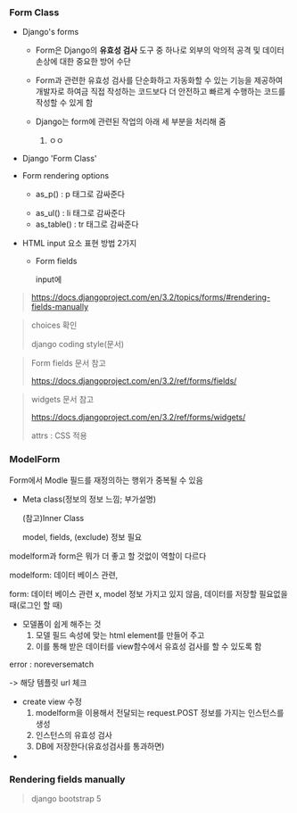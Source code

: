 ### Form Class

- Django's forms

  - Form은 Django의 **유효성 검사** 도구 중 하나로 외부의 악의적 공격 및 데이터 손상에 대한 중요한 방어 수단

  - Form과 관련한 유효성 검사를 단순화하고 자동화할 수 있는 기능을 제공하여 개발자로 하여금 직접 작성하는 코드보다 더 안전하고 빠르게 수행하는 코드를 작성할 수 있게 함

  - Django는 form에 관련된 작업의 아래 세 부분을 처리해 줌
    1. ㅇㅇ

- Django 'Form Class'

- Form rendering options

  - as_p() : p 태그로 감싸준다 <p>
  - as_ul() : li 태그로 감싸준다
  - as_table() : tr 태그로 감싸준다

- HTML input 요소 표현 방법 2가지

  - Form fields

    input에 

>
>
>https://docs.djangoproject.com/en/3.2/topics/forms/#rendering-fields-manually

>choices 확인
>
>django coding style(문서)

>Form fields 문서 참고
>
>https://docs.djangoproject.com/en/3.2/ref/forms/fields/

> widgets 문서 참고
>
> https://docs.djangoproject.com/en/3.2/ref/forms/widgets/
>
> attrs : CSS 적용

### ModelForm

Form에서 Modle 필드를 재정의하는 행위가 중복될 수 있음

- Meta class(정보의 정보 느낌; 부가설명)

  (참고)Inner Class

  model, fields, (exclude) 정보 필요



modelform과 form은 뭐가 더 좋고 할 것없이 역할이 다르다

modelform: 데이터 베이스 관련, 

form: 데이터 베이스 관련 x, model 정보 가지고 있지 않음, 데이터를 저장할 필요없을 때(로그인 할 때)

- 모델폼이 쉽게 해주는 것
  1. 모델 필드 속성에 맞는 html element를 만들어 주고
  2. 이를 통해 받은 데이터를 view함수에서 유효성 검사를 할 수 있도록 함

error : noreversematch

-> 해당 템플릿 url 체크



- create view 수정
  1. modelform을 이용해서 전달되는 request.POST 정보를 가지는 인스턴스를 생성
  2. 인스턴스의 유효성 검사
  3. DB에 저장한다(유효성검사를 통과하면)
- 

### Rendering fields manually

>
>
>django bootstrap 5